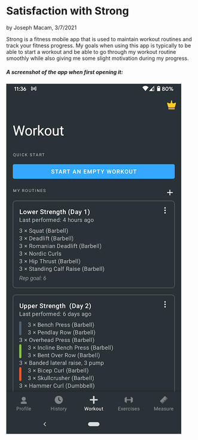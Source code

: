 # Satisfaction with Strong
by Joseph Macam, 3/7/2021

Strong is a fitness mobile app that is used to maintain workout routines and track your fitness progress. My goals when using this app is typically to be able to start a workout and be able to go through my 
workout routine smoothly while also giving me some slight motivation during my progress. 

##### A screenshot of the app when first opening it:
![opening image](https://github.com/UsabilityEngineering/ux-portfolio-jdmacam/blob/master/journal1/opening.png?raw=true)
